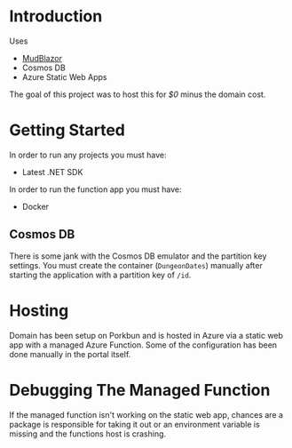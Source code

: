 # Introduction

Uses

- [MudBlazor](https://mudblazor.com/)
- Cosmos DB
- Azure Static Web Apps

The goal of this project was to host this for _$0_ minus the domain cost.

# Getting Started

In order to run any projects you must have:

- Latest .NET SDK

In order to run the function app you must have:

- Docker

## Cosmos DB

There is some jank with the Cosmos DB emulator and the partition key settings. You must create the container (`DungeonDates`) manually after starting the application with a partition key of `/id`.

# Hosting
Domain has been setup on Porkbun and is hosted in Azure via a static web app with a managed Azure Function. Some of the configuration has been done manually in the portal itself.

# Debugging The Managed Function

If the managed function isn't working on the static web app, chances are a package is responsible for taking it out or an environment variable is missing and the functions host is crashing.